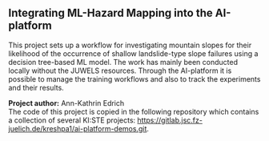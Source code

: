 ## Integrating ML-Hazard Mapping into the AI-platform

This project sets up a workflow for investigating mountain slopes for their likelihood of the occurrence of shallow landslide-type slope failures using a decision tree-based ML model. The work has mainly been conducted locally without the JUWELS resources. Through the AI-platform it is possible to manage the training workflows and also to track the experiments and their results.

**Project author:** Ann-Kathrin Edrich</br> 
The code of this project is copied in the following repository which contains a collection of several KI:STE projects: https://gitlab.jsc.fz-juelich.de/kreshpa1/ai-platform-demos.git.
